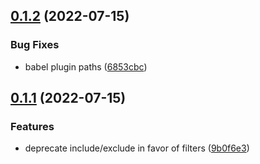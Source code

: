 ## [0.1.2](https://github.com/SAP/ui5-tooling-webc/compare/v0.1.1...v0.1.2) (2022-07-15)


### Bug Fixes

* babel plugin paths ([6853cbc](https://github.com/SAP/ui5-tooling-webc/commit/6853cbc1a10a84362977b8ef339e126257df3d1b))



## [0.1.1](https://github.com/SAP/ui5-tooling-webc/compare/9b0f6e3ac8d84953c2c82f748dcc8919811b4094...v0.1.1) (2022-07-15)


### Features

* deprecate include/exclude in favor of filters ([9b0f6e3](https://github.com/SAP/ui5-tooling-webc/commit/9b0f6e3ac8d84953c2c82f748dcc8919811b4094))



